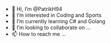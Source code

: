 - 👋 Hi, I’m @PatrikH94
- 👀 I’m interested in Coding and Sports
- 🌱 I’m currently learning C# and Golang
- 💞️ I’m looking to collaborate on ...
- 📫 How to reach me ...

<!---
PatrikH94/PatrikH94 is a ✨ special ✨ repository because its `README.md` (this file) appears on your GitHub profile.
You can click the Preview link to take a look at your changes.
--->
